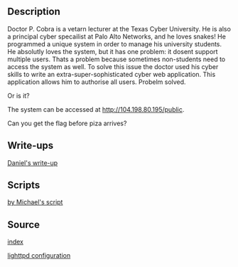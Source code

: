 ## Description

Doctor P. Cobra is a vetarn lecturer at the Texas Cyber University. He is also a principal cyber specailist at Palo Alto Networks, and he loves snakes!
He programmed a unique system in order to manage his university students. He absolutly loves the system, but it has one problem: it dosent support multiple users.
Thats a problem because sometimes non-students need to access the system as well.
To solve this issue the doctor used his cyber skills to write an extra-super-sophisticated cyber web application. This application allows him to authorise all users. Probelm solved. 

Or is it? 

The system can be accessed at http://104.198.80.195/public. 

Can you get the flag before piza arrives?

## Write-ups
[Daniel's write-up](write-up.md)

## Scripts
[by Michael's script](pgp-util.py)

## Source
[index](index.pl)

[lighttpd configuration](lighttpd.conf)

